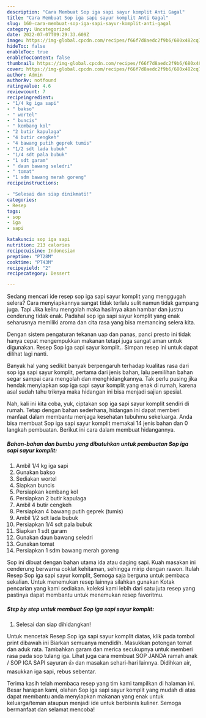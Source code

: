 ```yaml
---
description: "Cara Membuat Sop iga sapi sayur komplit Anti Gagal"
title: "Cara Membuat Sop iga sapi sayur komplit Anti Gagal"
slug: 160-cara-membuat-sop-iga-sapi-sayur-komplit-anti-gagal
category: Uncategorized
date: 2022-07-07T09:29:33.609Z
image: https://img-global.cpcdn.com/recipes/f66f7d8aedc2f9b6/680x482cq70/sop-iga-sapi-sayur-komplit-foto-resep-utama.jpg
hideToc: false
enableToc: true
enableTocContent: false
thumbnail: https://img-global.cpcdn.com/recipes/f66f7d8aedc2f9b6/680x482cq70/sop-iga-sapi-sayur-komplit-foto-resep-utama.jpg
cover: https://img-global.cpcdn.com/recipes/f66f7d8aedc2f9b6/680x482cq70/sop-iga-sapi-sayur-komplit-foto-resep-utama.jpg
author: Admin
authorAv: notfound
ratingvalue: 4.6
reviewcount: 7
recipeingredient:
- "1/4 kg iga sapi"
- " bakso"
- " wortel"
- " buncis"
- " kembang kol"
- "2 butir kapulaga"
- "4 butir cengkeh"
- "4 bawang putih geprek tumis"
- "1/2 sdt lada bubuk"
- "1/4 sdt pala bubuk"
- "1 sdt garam"
- " daun bawang seledri"
- " tomat"
- "1 sdm bawang merah goreng"
recipeinstructions:

- "Selesai dan siap dinikmati!"
categories:
- Resep
tags:
- sop
- iga
- sapi

katakunci: sop iga sapi 
nutrition: 213 calories
recipecuisine: Indonesian
preptime: "PT28M"
cooktime: "PT43M"
recipeyield: "2"
recipecategory: Dessert

---
```



Sedang mencari ide resep sop iga sapi sayur komplit yang menggugah selera? Cara menyiapkannya sangat tidak terlalu sulit namun tidak gampang juga. Tapi Jika keliru mengolah maka hasilnya akan hambar dan justru cenderung tidak enak. Padahal sop iga sapi sayur komplit yang enak seharusnya memiliki aroma dan cita rasa yang bisa memancing selera kita.


Dengan sistem pengaturan tekanan uap dan panas, panci presto ini tidak hanya cepat mengempukkan makanan tetapi juga sangat aman untuk digunakan. Resep Sop iga sapi sayur komplit.. Simpan resep ini untuk dapat dilihat lagi nanti.

Banyak hal yang sedikit banyak berpengaruh terhadap kualitas rasa dari sop iga sapi sayur komplit, pertama dari jenis bahan, lalu pemilihan bahan segar sampai cara mengolah dan menghidangkannya. Tak perlu pusing jika hendak menyiapkan sop iga sapi sayur komplit yang enak di rumah, karena asal sudah tahu triknya maka hidangan ini bisa menjadi sajian spesial.


Nah, kali ini kita coba, yuk, ciptakan sop iga sapi sayur komplit sendiri di rumah. Tetap dengan bahan sederhana, hidangan ini dapat memberi manfaat dalam membantu menjaga kesehatan tubuhmu sekeluarga. Anda bisa membuat Sop iga sapi sayur komplit memakai 14 jenis bahan dan 0 langkah pembuatan. Berikut ini cara dalam membuat hidangannya.

<!--inarticleads1-->

##### Bahan-bahan dan bumbu yang dibutuhkan untuk pembuatan Sop iga sapi sayur komplit:

1. Ambil 1/4 kg iga sapi
1. Gunakan  bakso
1. Sediakan  wortel
1. Siapkan  buncis
1. Persiapkan  kembang kol
1. Persiapkan 2 butir kapulaga
1. Ambil 4 butir cengkeh
1. Persiapkan 4 bawang putih geprek (tumis)
1. Ambil 1/2 sdt lada bubuk
1. Persiapkan 1/4 sdt pala bubuk
1. Siapkan 1 sdt garam
1. Gunakan  daun bawang seledri
1. Gunakan  tomat
1. Persiapkan 1 sdm bawang merah goreng


Sop ini dibuat dengan bahan utama ida atau daging sapi. Kuah masakan ini cenderung berwarna coklat kehitaman, sehingga mirip dengan rawon. Itulah Resep Sop iga sapi sayur komplit, Semoga saja berguna untuk pembaca sekalian. Untuk menemukan resep lainnya silahkan gunakan Kotak pencarian yang kami sediakan. koleksi kami lebih dari satu juta resep yang pastinya dapat membantu untuk menemukan resep favoritmu. 

<!--inarticleads2-->

##### Step by step untuk membuat Sop iga sapi sayur komplit:


1. Selesai dan siap dihidangkan!

Untuk mencetak Resep Sop iga sapi sayur komplit diatas, klik pada tombol print dibawah ini Biarkan semuanya mendidih. Masukkan potongan tomat dan aduk rata. Tambahkan garam dan merica secukupnya untuk memberi rasa pada sop tulang iga. Lihat juga cara membuat SOP JANDA ramah anak / SOP IGA SAPI sayuran 👍 dan masakan sehari-hari lainnya. Didihkan air, masukkan iga sapi, rebus sebentar. 

Terima kasih telah membaca resep yang tim kami tampilkan di halaman ini. Besar harapan kami, olahan Sop iga sapi sayur komplit yang mudah di atas dapat membantu anda menyiapkan makanan yang enak untuk keluarga/teman ataupun menjadi ide untuk berbisnis kuliner. Semoga bermanfaat dan selamat mencoba!
